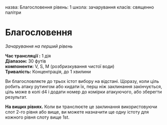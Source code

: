назва: Благословення рівень: 1 школа: зачарування класів: священно палітри

# Благословення
_Зачарування на перший рівень_

**Час трансляції :** 1 дія   
**Діапазон:** 30 футів   
**компоненти:** V, S, М (розбризкування чистої води)    
**Тривалість:** Концентрація, до 1 хвилини

Ви благословляєте до трьох істот вибору на відстані. Щоразу, коли ціль робить атаку рутингом або кидати їх, перш ніж заклинання закінчується, ціль може в колі d4 і додати номер до комірки атакуючого, або зберегти результат.

**На вищих рівнях.** Коли ви транслюєте це заклинання використовуючи слот 2-го рівня або вище, ви можете назначити ще одну істоту для кожного рівня слоту вище 1st. 
